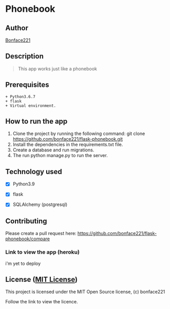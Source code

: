# Phonebook

## Author

[Bonface221](https://github.com/bonface221)

## Description

   > This app works just like a phonebook
## Prerequisites

    + Python3.6.7
    + flask
    + Virtual environment.

## How to run the app

1. Clone the project by running the following command:  git clone https://github.com/bonface221/flask-phonebook.git
2. Install the dependencies in the requirements.txt file.
3. Create a database and run migrations.
4. The run python manage.py to run the server.


## Technology used

+ [X] Python3.9
+ [x] flask
+ [x] SQLAlchemy (postgresql)



## Contributing

Please create a pull request here: https://github.com/bonface221/flask-phonebook/compare

### Link to view the app (heroku)
i'm yet to deploy

## License ([MIT License](./LICENSE))

This project is licensed under the MIT Open Source license, (c) bonface221

Follow the link to view the licence.